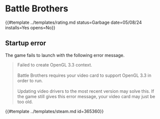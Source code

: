 # Battle Brothers

{{#template ../templates/rating.md status=Garbage date=05/08/24 installs=Yes opens=No}}

## Startup error
The game fails to launch with the following error message.
> Failed to create OpenGL 3.3 context.<br/><br/>
> Battle Brothers requires your video card to support OpenGL 3.3 in order to run.<br/><br/>
> Updating video drivers to the most recent version may solve this. If the game still gives this error message, your video card may just be too old.

{{#template ../templates/steam.md id=365360}}
